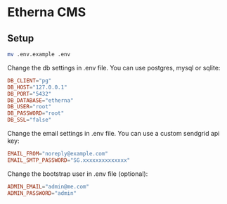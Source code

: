 # Etherna CMS

## Setup

```bash
mv .env.example .env
```

Change the db settings in .env file. You can use postgres, mysql or sqlite:

```toml
DB_CLIENT="pg"
DB_HOST="127.0.0.1"
DB_PORT="5432"
DB_DATABASE="etherna"
DB_USER="root"
DB_PASSWORD="root"
DB_SSL="false"
```

Change the email settings in .env file. You can use a custom sendgrid api key:

```toml
EMAIL_FROM="noreply@example.com"
EMAIL_SMTP_PASSWORD="SG.xxxxxxxxxxxxxx"
```

Change the bootstrap user in .env file (optional):

```toml
ADMIN_EMAIL="admin@me.com"
ADMIN_PASSWORD="admin"
```
